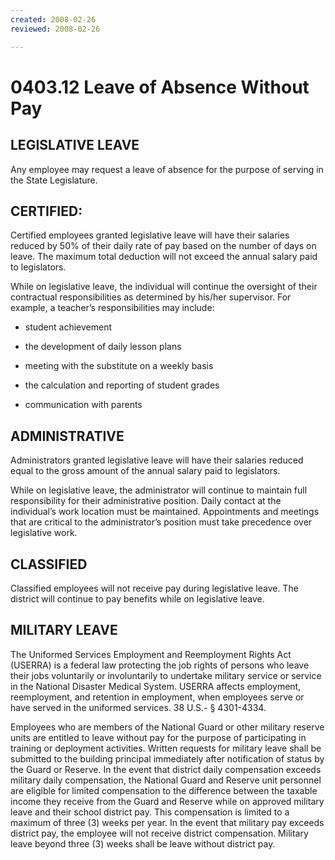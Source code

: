 ```yaml
---
created: 2008-02-26
reviewed: 2008-02-26

---
```


# 0403.12 Leave of Absence Without Pay

## LEGISLATIVE LEAVE

Any employee may request a leave of absence for the purpose of serving in the State Legislature.

## CERTIFIED:

Certified employees granted legislative leave will have their salaries reduced by 50% of their daily rate of pay based on the number of days on leave. The maximum total deduction will not exceed the annual salary paid to legislators.

While on legislative leave, the individual will continue the oversight of their contractual responsibilities as determined by his/her supervisor. For example, a teacher’s responsibilities may include:



- student achievement

- the development of daily lesson plans

- meeting with the substitute on a weekly basis

- the calculation and reporting of student grades

- communication with parents

## ADMINISTRATIVE

Administrators granted legislative leave will have their salaries reduced equal to the gross amount of the annual salary paid to legislators.

While on legislative leave, the administrator will continue to maintain full responsibility for their administrative position. Daily contact at the individual’s work location must be maintained. Appointments and meetings that are critical to the administrator’s position must take precedence over legislative work.

## CLASSIFIED

Classified employees will not receive pay during legislative leave. The district will continue to pay benefits while on legislative leave.

## MILITARY LEAVE

The Uniformed Services Employment and Reemployment Rights Act (USERRA) is a federal law protecting the job rights of persons who leave their jobs voluntarily or involuntarily to undertake military service or service in the National Disaster Medical System. USERRA affects employment, reemployment, and retention in employment, when employees serve or have served in the uniformed services. 38 U.S.- § 4301-4334.

Employees who are members of the National Guard or other military reserve units are entitled to leave without pay for the purpose of participating in training or deployment activities. Written requests for military leave shall be submitted to the building principal immediately after notification of status by the Guard or Reserve. In the event that district daily compensation exceeds military daily compensation, the National Guard and Reserve unit personnel are eligible for limited compensation to the difference between the taxable income they receive from the Guard and Reserve while on approved military leave and their school district pay. This compensation is limited to a maximum of three (3) weeks per year. In the event that military pay exceeds district pay, the employee will not receive district compensation. Military leave beyond three (3) weeks shall be leave without district pay.

